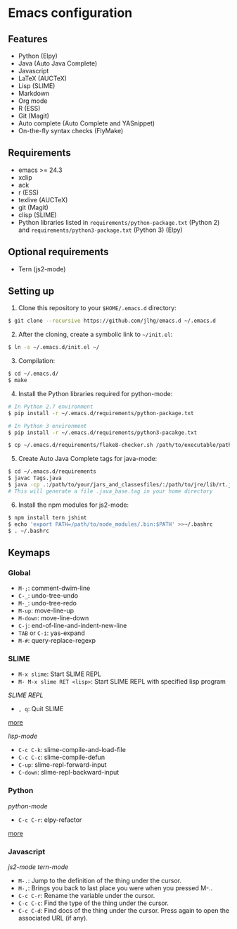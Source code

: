 # Emacs configuration

## Features

* Python (Elpy)
* Java (Auto Java Complete)
* Javascript
* LaTeX (AUCTeX)
* Lisp (SLIME)
* Markdown
* Org mode
* R (ESS)
* Git (Magit)
* Auto complete (Auto Complete and YASnippet)
* On-the-fly syntax checks (FlyMake)

## Requirements

* emacs >= 24.3
* xclip
* ack
* r (ESS)
* texlive (AUCTeX)
* git (Magit)
* clisp (SLIME)
* Python libraries listed in `requirements/python-package.txt` (Python 2)
and `requirements/python3-package.txt` (Python 3) (Elpy)

## Optional requirements

* Tern (js2-mode)

## Setting up

1. Clone this repository to your `$HOME/.emacs.d` directory:

```bash
$ git clone --recursive https://github.com/jlhg/emacs.d ~/.emacs.d
```

2. After the cloning, create a symbolic link to `~/init.el`:

```bash
$ ln -s ~/.emacs.d/init.el ~/
```

3. Compilation:

```bash
$ cd ~/.emacs.d/
$ make
```

4. Install the Python libraries required for python-mode:

```bash
# In Python 2.7 environment
$ pip install -r ~/.emacs.d/requirements/python-package.txt

# In Python 3 environment
$ pip install -r ~/.emacs.d/requirements/python3-pacakge.txt

$ cp ~/.emacs.d/requirements/flake8-checker.sh /path/to/executable/path
```

5. Create Auto Java Complete tags for java-mode:

```bash
$ cd ~/.emacs.d/requirements
$ javac Tags.java
$ java -cp .:/path/to/your/jars_and_classesfiles/:/path/to/jre/lib/rt.jar Tags
# This will generate a file .java_base.tag in your home directory
```

6. Install the npm modules for js2-mode:

```bash
$ npm install tern jshint
$ echo 'export PATH=/path/to/node_modules/.bin:$PATH' >>~/.bashrc
$ . ~/.bashrc
```

## Keymaps

### Global

* `M-;`: comment-dwim-line
* `C-_`: undo-tree-undo
* `M-_`: undo-tree-redo
* `M-up`: move-line-up
* `M-down`: move-line-down
* `C-j`: end-of-line-and-indent-new-line
* `TAB` or `C-i`: yas-expand
* `M-#`: query-replace-regexp

### SLIME

* `M-x slime`: Start SLIME REPL
* `M- M-x slime RET <lisp>`: Start SLIME REPL with specified lisp program

*SLIME REPL*

* `, q`: Quit SLIME

[more](http://common-lisp.net/project/slime/doc/html/REPL.html#REPL)

*lisp-mode*

* `C-c C-k`: slime-compile-and-load-file
* `C-c C-c`: slime-compile-defun
* `C-up`: slime-repl-forward-input
* `C-down`: slime-repl-backward-input


### Python

*python-mode*

* `C-c C-r`: elpy-refactor

[more](https://github.com/jorgenschaefer/elpy/wiki/Keybindings)

### Javascript

*js2-mode* *tern-mode*

* `M-.`: Jump to the definition of the thing under the cursor.
* `M-,`: Brings you back to last place you were when you pressed M-..
* `C-c C-r`: Rename the variable under the cursor.
* `C-c C-c`: Find the type of the thing under the cursor.
* `C-c C-d`: Find docs of the thing under the cursor. Press again to open the associated URL (if any).
